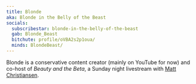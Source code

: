 ```yaml
---
title: Blonde
aka: Blonde in the Belly of the Beast
socials:
  subscribestar: blonde-in-the-belly-of-the-beast
  gab: Blonde_Beast
  bitchute: profile/oVBA2s2p1oua/
  minds: BlondeBeast/
---
```


Blonde is a conservative content creator (mainly on YouTube for now) and
co-host of _Beauty and the Beta_, a Sunday night livestream with [Matt
Christiansen](/profiles/matt-christiansen/).
